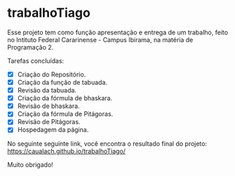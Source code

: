 # trabalhoTiago


Esse projeto tem como função apresentação e entrega de um trabalho, feito no Intituto Federal Cararinense - Campus Ibirama, na matéria de Programação 2.

Tarefas concluídas:
- [x] Criação do Repositório.
- [x] Criação da função de tabuada.
- [x] Revisão da tabuada.
- [x] Criação da fórmula de bhaskara.
- [x] Revisão de bhaskara.
- [x] Criação da fórmula de Pitágoras.
- [x] Revisão de Pitágoras.
- [x] Hospedagem da página.

No seguinte seguinte link, você encontra o resultado final do projeto:
https://caualach.github.io/trabalhoTiago/

Muito obrigado!
